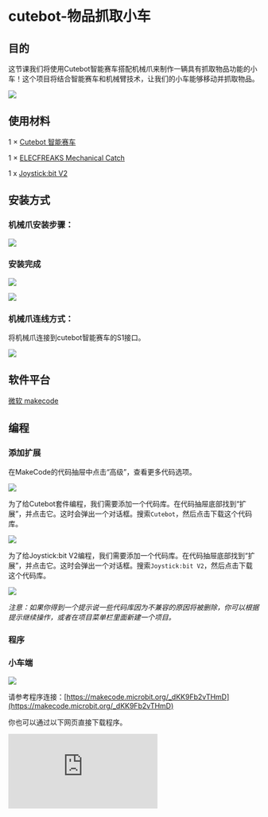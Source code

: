 ﻿# cutebot-物品抓取小车

## 目的

这节课我们将使用Cutebot智能赛车搭配机械爪来制作一辆具有抓取物品功能的小车！这个项目将结合智能赛车和机械臂技术，让我们的小车能够移动并抓取物品。

![](https://wiki-media-ef.oss-cn-hongkong.aliyuncs.com/docs/microbit/microbit-smart-car/microbit-smart-cutebot/extended-projects/images/cutebot-claw-22-01.png)

## 使用材料

1 × [Cutebot 智能赛车](https://www.elecfreaks.com/micro-bit-smart-cutebot.html)

1 × [ELECFREAKS Mechanical Catch](https://www.elecfreaks.com/elecfreaks-mechanical-catch-use-with-cutebot.html)

1 x [Joystick:bit V2](https://www.elecfreaks.com/joystick-bit-2-for-micro-bit.html)

## 安装方式

### 机械爪安装步骤：

![](https://wiki-media-ef.oss-cn-hongkong.aliyuncs.com/docs/microbit/microbit-smart-car/microbit-smart-cutebot/extended-projects/images/cutebot-claw-01.png)

### 安装完成



![](https://wiki-media-ef.oss-cn-hongkong.aliyuncs.com/docs/microbit/microbit-smart-car/microbit-smart-cutebot/extended-projects/images/cutebot-claw-22-02.png)

![](https://wiki-media-ef.oss-cn-hongkong.aliyuncs.com/docs/microbit/microbit-smart-car/microbit-smart-cutebot/extended-projects/images/cutebot-claw-22-03.png)

### 机械爪连线方式：

将机械爪连接到cutebot智能赛车的S1接口。

![](https://wiki-media-ef.oss-cn-hongkong.aliyuncs.com/docs/microbit/microbit-smart-car/microbit-smart-cutebot/extended-projects/images/cutebot-claw-02.png)

## 软件平台

[微软 makecode](https://makecode.microbit.org/#)

## 编程

### 添加扩展
在MakeCode的代码抽屉中点击“高级”，查看更多代码选项。

![](https://wiki-media-ef.oss-cn-hongkong.aliyuncs.com/docs/microbit/microbit-smart-car/microbit-smart-cutebot/extended-projects/images/cutebot-case-24-01.png)

为了给Cutebot套件编程，我们需要添加一个代码库。在代码抽屉底部找到“扩展”，并点击它。这时会弹出一个对话框。搜索`Cutebot`，然后点击下载这个代码库。

![](https://wiki-media-ef.oss-cn-hongkong.aliyuncs.com/docs/microbit/microbit-smart-car/microbit-smart-cutebot/extended-projects/images/cutebot-case-24-02.png)

为了给Joystick:bit V2编程，我们需要添加一个代码库。在代码抽屉底部找到“扩展”，并点击它。这时会弹出一个对话框。搜索`Joystick:bit V2`，然后点击下载这个代码库。

![](https://wiki-media-ef.oss-cn-hongkong.aliyuncs.com/docs/microbit/microbit-smart-car/microbit-smart-cutebot/extended-projects/images/cutebot-case-22-03.png)

*注意：如果你得到一个提示说一些代码库因为不兼容的原因将被删除，你可以根据提示继续操作，或者在项目菜单栏里面新建一个项目。*

### 程序
### 小车端

![](https://wiki-media-ef.oss-cn-hongkong.aliyuncs.com/docs/microbit/microbit-smart-car/microbit-smart-cutebot/extended-projects/images/cutebot-case-22-04.png)

请参考程序连接：[https://makecode.microbit.org/_dKK9Fb2vTHmD](https://makecode.microbit.org/_dKK9Fb2vTHmD)

你也可以通过以下网页直接下载程序。

<div
    style={{
        position: 'relative',
        paddingBottom: '60%',
        overflow: 'hidden',
    }}
>
    <iframe
        src="https://makecode.microbit.org/_dKK9Fb2vTHmD"
        frameborder="0"
        sandbox="allow-popups allow-forms allow-scripts allow-same-origin"
        style={{
            position: 'absolute',
            width: '100%',
            height: '100%',
        }}
    />
</div>

### 遥控端

![](https://wiki-media-ef.oss-cn-hongkong.aliyuncs.com/docs/microbit/microbit-smart-car/microbit-smart-cutebot/extended-projects/images/cutebot-case-22-05.png)

请参考程序连接：[https://makecode.microbit.org/_bv1RXLE6Pg51](https://makecode.microbit.org/_bv1RXLE6Pg51)

你也可以通过以下网页直接下载程序。

<div
    style={{
        position: 'relative',
        paddingBottom: '60%',
        overflow: 'hidden',
    }}
>
    <iframe
        src="https://makecode.microbit.org/_bv1RXLE6Pg51"
        frameborder="0"
        sandbox="allow-popups allow-forms allow-scripts allow-same-origin"
        style={{
            position: 'absolute',
            width: '100%',
            height: '100%',
        }}
    />
</div>

## 结论

如果通过遥控器的摇杆控制小车的行驶方向，按下遥控器的C\D按键控制机械爪的张开和抓取动作。

![](https://wiki-media-ef.oss-cn-hongkong.aliyuncs.com/docs/microbit/microbit-smart-car/microbit-smart-cutebot/extended-projects/images/cutebot-case-22.gif)


## 思考


## 常见问题
## 相关阅读
